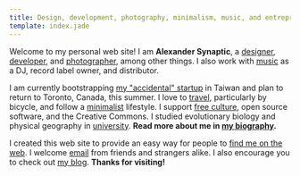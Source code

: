 ```yaml
---
title: Design, development, photography, minimalism, music, and entrepreneurship
template: index.jade
---
```


Welcome to my personal web site! I am **Alexander Synaptic**, a [designer](/design), [developer](/development), and [photographer](/photography), among other things. I also work with [music](/music) as a DJ, record label owner, and distributor.

I am currently bootstrapping [my "accidental" startup](/biography#entrepreneurship) in Taiwan and plan to return to Toronto, Canada, this summer. I love to [travel](/biography#travel), particularly by bicycle, and follow a [minimalist](/biography#minimalism) lifestyle. I support [free culture](/biography#free), open source software, and the Creative Commons. I studied evolutionary biology and physical geography in [university](/biography#education). **Read more about me in [my biography](/biography).**

I created this web site to provide an easy way for people to [find me on the web](/connect). I welcome [email](/connect) from friends and strangers alike. I also encourage you to check out [my blog](http://synapticism.com). **Thanks for visiting!**
